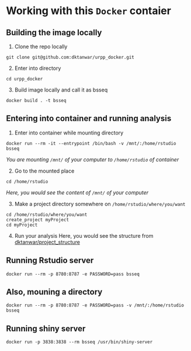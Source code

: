 # Working with this `Docker` contaier

## Building the image locally
1.  Clone the repo locally
```
git clone git@github.com:dktanwar/urpp_docker.git
```

2. Enter into directory
```
cd urpp_docker
```

3. Build image locally and call it as bsseq
```
docker build . -t bsseq
```

## Entering into container and running analysis

1. Enter into container while mounting directory
```
docker run --rm -it --entrypoint /bin/bash -v /mnt/:/home/rstudio bsseq 
```
_You are mounting `/mnt/` of your computer to `/home/rstudio` of container_

2. Go to the mounted place
```
cd /home/rstudio
```
_Here, you would see the content of `/mnt/` of your computer_

3. Make a project directory somewhere on `/home/rstudio/where/you/want`
```
cd /home/rstudio/where/you/want
create_project myProject
cd myProject
```

4. Run your analysis
Here, you would see the structure from [dktanwar/project_structure](https://github.com/dktanwar/project_structure)


## Running Rstudio server
```
docker run --rm -p 8780:8787 -e PASSWORD=pass bsseq
```

## Also, mouning a directory
```
docker run --rm -p 8780:8787 -e PASSWORD=pass -v /mnt/:/home/rstudio bsseq
```
## Running shiny server
```
docker run -p 3838:3838 --rm bsseq /usr/bin/shiny-server
```
